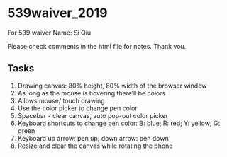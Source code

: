 # 539waiver_2019
For 539 waiver
Name: Si Qiu

Please check comments in the html file for notes. Thank you.

## Tasks
1. Drawing canvas: 80% height, 80% width of the browser window
2. As long as the mouse is hovering there’ll be colors
3. Allows mouse/ touch drawing
4. Use the color picker to change pen color
5. Spacebar - clear canvas, auto pop-out color picker
6. Keyboard shortcuts to change pen color: B: blue; R: red; Y: yellow; G: green
7. Keyboard up arrow: pen up; down arrow: pen down
8. Resize and clear the canvas while rotating the phone
